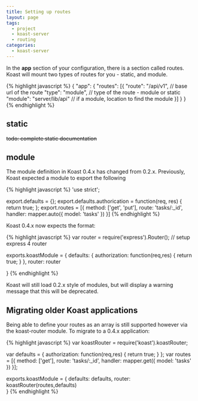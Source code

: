 ```yaml
---
title: Setting up routes
layout: page
tags:
  - project
  - koast-server
  - routing
categories:
  - koast-server
---
```


In the **app** section of your configuration, there is a section called routes. Koast will mount two types of routes for you - static, and module.

{% highlight javascript %}
{
  "app": {
    "routes": [{
      "route": "/api/v1", // base url of the route
      "type": "module",   // type of the route - module or static
      "module": "server/lib/api" // if a module, location to find the module
    }]
  }
}
{% endhighlight %}

## static ##

~~todo: complete static documentation~~

## module ##

The module definition in Koast 0.4.x has changed from 0.2.x. Previously, Koast expected a module to export the following

{% highlight javascript %}
'use strict';

export.defaults = {};
export.defaults.authorication = function(req, res) { return true; };
export.routes = [{
    method: ['get', 'put'],
    route: 'tasks/:_id',
    handler: mapper.auto({
        model: 'tasks'
    })
}]
{% endhighlight %}

Koast 0.4.x now expects the format:

{% highlight javascript %}
var router = require('express').Router();
// setup express 4 router

exports.koastModule =
{
  defaults: {
    authorization: function(req,res) {
      return true;
    }
  },
  router: router

}
{% endhighlight %}

Koast will still load 0.2.x style of modules, but will display a warning message that this will be deprecated.

## Migrating older Koast applications ##

Being able to define your routes as an array is still supported however via the koast-router module. To migrate to a 0.4.x application:

{% highlight javascript %}
var koastRouter = require('koast').koastRouter;

var defaults =
{
  authorization: function(req,res)
  {
    return true;
  }
};
var routes = [{
    method: ['get'],
    route: 'tasks/:_id',
    handler: mapper.get({
        model: 'tasks'
    })
}];

exports.koastModule =
{
  defaults: defaults,
  router: koastRouter(routes,defaults)  
}
{% endhighlight %}

